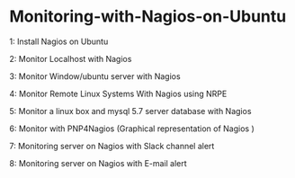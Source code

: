 # Monitoring-with-Nagios-on-Ubuntu
1: Install Nagios on Ubuntu 


2: Monitor Localhost with Nagios


3: Monitor Window/ubuntu server with Nagios 

4: Monitor Remote Linux Systems With Nagios using NRPE


5: Monitor a linux box and mysql 5.7 server database with Nagios  


6: Monitor with PNP4Nagios (Graphical representation of Nagios )

7: Monitoring server on Nagios  with Slack channel alert

8: Monitoring server on  Nagios  with E-mail alert

